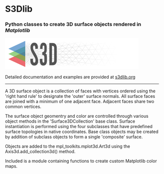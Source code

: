 
# S3Dlib

### Python classes to create 3D surface objects rendered in *Matplotlib*

![S3Dlib logo](s3dliblogo.png)

Detailed documentation and examples are provided at [s3dlib.org](https://s3dlib.org)

---

A 3D surface object is a collection of faces with vertices ordered using
the 'right hand rule' to designate the 'outer' surface normals.  All surface faces
are joined with a minimum of one adjacent face. Adjacent faces share two
common vertices.

The surface object geomentry and color are controlled through various
object methods in the 'Surface3DCollection' base class.
Surface instantiation is performed using the four subclasses that
have predefined surface topologies in native coordinates.
Base class objects may be created by addition of subclass objects to
form a single 'composite' surface.

Objects are added to the mpl_toolkits.mplot3d.Art3d using
the Axis3d.add_collection3d() method.

Included is a module containing functions to create custom Matplotlib color maps.

